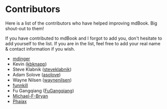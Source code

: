 # Contributors

Here is a list of the contributors who have helped improving mdBook. Big shout-out to them!

If you have contributed to mdBook and I forgot to add you, don't hesitate to add yourself to the list. If you are in the list, feel free to add your real name & contact information if you wish.

- [mdinger](https://github.com/mdinger)
- Kevin ([kbknapp](https://github.com/kbknapp))
- Steve Klabnik ([steveklabnik](https://github.com/steveklabnik))
- Adam Solove ([asolove](https://github.com/asolove))
- Wayne Nilsen ([waynenilsen](https://github.com/waynenilsen))
- [funnkill](https://github.com/funkill)
- Fu Gangqiang ([FuGangqiang](https://github.com/FuGangqiang))
- [Michael-F-Bryan](https://github.com/Michael-F-Bryan)
- [Phaiax](https://github.com/Phaiax)